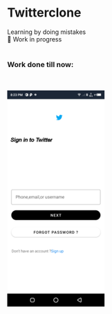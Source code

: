 # Twitterclone
Learning by doing mistakes</br>
:construction:  Work in progress </br></br>
<h3>Work done till now:</h3></br></br>

<img src ="screenshot.png" alt="Login" height="500"/>
